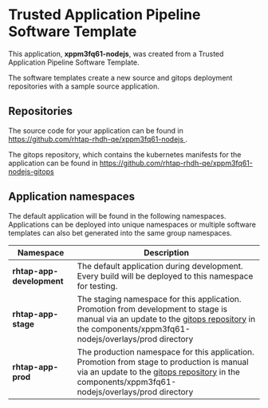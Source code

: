 # Trusted Application Pipeline Software Template

This application, **xppm3fq61-nodejs**, was created from a Trusted Application Pipeline Software Template.

The software templates create a new source and gitops deployment repositories with a sample source application. 

## Repositories

The source code for your application can be found in [https://github.com/rhtap-rhdh-qe/xppm3fq61-nodejs ](https://github.com/rhtap-rhdh-qe/xppm3fq61-nodejs ).
 
The gitops repository, which contains the kubernetes manifests for the application can be found in 
[https://github.com/rhtap-rhdh-qe/xppm3fq61-nodejs-gitops ](https://github.com/rhtap-rhdh-qe/xppm3fq61-nodejs-gitops ) 

## Application namespaces 

The default application will be found in the following namespaces. Applications can be deployed into unique namespaces or multiple software templates can also bet generated into the same group namespaces.  

|  Namespace   |  Description   |  
| -------- | -------- |   
| **rhtap-app-development** | The default application during development. Every build will be deployed to this namespace for testing. | 
| **rhtap-app-stage** | The staging namespace for this application. Promotion from development to stage is manual via an update to the [gitops repository](https://github.com/rhtap-rhdh-qe/xppm3fq61-nodejs-gitops ) in the components/xppm3fq61-nodejs/overlays/prod directory |  
| **rhtap-app-prod** | The production namespace for this application. Promotion from stage to production is manual via an update to the [gitops repository](https://github.com/rhtap-rhdh-qe/xppm3fq61-nodejs-gitops ) in the components/xppm3fq61-nodejs/overlays/prod directory | 